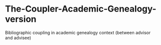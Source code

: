 # The-Coupler-Academic-Genealogy-version
Bibliographic coupling in academic genealogy context (between advisor and advisee)
